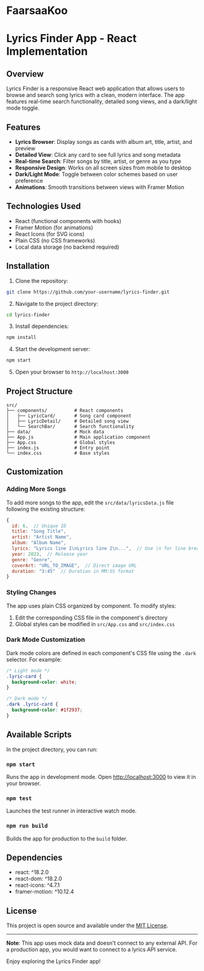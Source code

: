 # FaarsaaKoo

# Lyrics Finder App - React Implementation

## Overview

Lyrics Finder is a responsive React web application that allows users to browse and search song lyrics with a clean, modern interface. The app features real-time search functionality, detailed song views, and a dark/light mode toggle.

## Features

- **Lyrics Browser**: Display songs as cards with album art, title, artist, and preview
- **Detailed View**: Click any card to see full lyrics and song metadata
- **Real-time Search**: Filter songs by title, artist, or genre as you type
- **Responsive Design**: Works on all screen sizes from mobile to desktop
- **Dark/Light Mode**: Toggle between color schemes based on user preference
- **Animations**: Smooth transitions between views with Framer Motion

## Technologies Used

- React (functional components with hooks)
- Framer Motion (for animations)
- React Icons (for SVG icons)
- Plain CSS (no CSS frameworks)
- Local data storage (no backend required)

## Installation

1. Clone the repository:
```bash
git clone https://github.com/your-username/lyrics-finder.git
```

2. Navigate to the project directory:
```bash
cd lyrics-finder
```

3. Install dependencies:
```bash
npm install
```

4. Start the development server:
```bash
npm start
```

5. Open your browser to `http://localhost:3000`

## Project Structure

```
src/
├── components/          # React components
│   ├── LyricCard/       # Song card component
│   ├── LyricDetail/     # Detailed song view
│   └── SearchBar/       # Search functionality
├── data/                # Mock data
├── App.js               # Main application component
├── App.css              # Global styles
├── index.js             # Entry point
└── index.css            # Base styles
```

## Customization

### Adding More Songs

To add more songs to the app, edit the `src/data/lyricsData.js` file following the existing structure:

```javascript
{
  id: 6,  // Unique ID
  title: "Song Title",
  artist: "Artist Name",
  album: "Album Name",
  lyrics: "Lyrics line 1\nLyrics line 2\n...",  // Use \n for line breaks
  year: 2023,  // Release year
  genre: "Genre",
  coverArt: "URL_TO_IMAGE",  // Direct image URL
  duration: "3:45"  // Duration in MM:SS format
}
```

### Styling Changes

The app uses plain CSS organized by component. To modify styles:

1. Edit the corresponding CSS file in the component's directory
2. Global styles can be modified in `src/App.css` and `src/index.css`

### Dark Mode Customization

Dark mode colors are defined in each component's CSS file using the `.dark` selector. For example:

```css
/* Light mode */
.lyric-card {
  background-color: white;
}

/* Dark mode */
.dark .lyric-card {
  background-color: #1f2937;
}
```

## Available Scripts

In the project directory, you can run:

### `npm start`

Runs the app in development mode. Open [http://localhost:3000](http://localhost:3000) to view it in your browser.

### `npm test`

Launches the test runner in interactive watch mode.

### `npm run build`

Builds the app for production to the `build` folder.

## Dependencies

- react: ^18.2.0
- react-dom: ^18.2.0
- react-icons: ^4.7.1
- framer-motion: ^10.12.4

## License

This project is open source and available under the [MIT License](LICENSE).

---

**Note**: This app uses mock data and doesn't connect to any external API. For a production app, you would want to connect to a lyrics API service.

Enjoy exploring the Lyrics Finder app!
